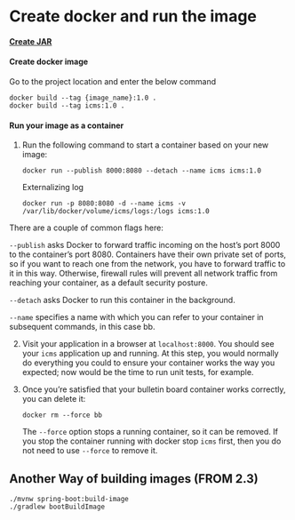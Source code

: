 # Create docker and run the image

#### [Create JAR](../spring-boot-jar/create_jar.md)

#### Create docker image

Go to the project location and enter the below command

	docker build --tag {image_name}:1.0 .
	docker build --tag icms:1.0 .

#### Run your image as a container

1. Run the following command to start a container based on your new image:

       docker run --publish 8000:8080 --detach --name icms icms:1.0

   Externalizing log

       docker run -p 8080:8080 -d --name icms -v /var/lib/docker/volume/icms/logs:/logs icms:1.0

There are a couple of common flags here:

   `--publish` asks Docker to forward traffic incoming on the host’s port 8000 to the container’s port 8080. Containers have their own private set of ports, so if you want to reach one from the network, you have to forward traffic to it in this way. Otherwise, firewall rules will prevent all network traffic from reaching your container, as a default security posture.

   `--detach` asks Docker to run this container in the background.

   `--name` specifies a name with which you can refer to your container in subsequent commands, in this case bb.

2. Visit your application in a browser at `localhost:8000`. You should see your `icms` application up and running. At this step, you would normally do everything you could to ensure your container works the way you expected; now would be the time to run unit tests, for example.

3. Once you’re satisfied that your bulletin board container works correctly, you can delete it:

       docker rm --force bb

   The `--force` option stops a running container, so it can be removed. If you stop the container running with docker stop `icms` first, then you do not need to use `--force` to remove it.


## Another Way of building images (FROM 2.3)

	./mvnw spring-boot:build-image
	./gradlew bootBuildImage
